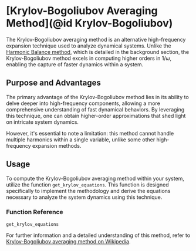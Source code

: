 # [Krylov-Bogoliubov Averaging Method](@id Krylov-Bogoliubov)

The Krylov-Bogoliubov averaging method is an alternative high-frequency expansion technique used to analyze dynamical systems. Unlike the [Harmonic Balance method](https://en.wikipedia.org/wiki/Harmonic_balance), which is detailed in the background section, the Krylov-Bogoliubov method excels in computing higher orders in $1/\omega$, enabling the capture of faster dynamics within a system.

## Purpose and Advantages

The primary advantage of the Krylov-Bogoliubov method lies in its ability to delve deeper into high-frequency components, allowing a more comprehensive understanding of fast dynamical behaviors. By leveraging this technique, one can obtain higher-order approximations that shed light on intricate system dynamics.

However, it's essential to note a limitation: this method cannot handle multiple harmonics within a single variable, unlike some other high-frequency expansion methods.

## Usage

To compute the Krylov-Bogoliubov averaging method within your system, utilize the function `get_krylov_equations`. This function is designed specifically to implement the methodology and derive the equations necessary to analyze the system dynamics using this technique.

### Function Reference

```@docs
get_krylov_equations
```

For further information and a detailed understanding of this method, refer to [Krylov-Bogoliubov averaging method on Wikipedia](https://en.wikipedia.org/wiki/Krylov%E2%80%93Bogoliubov_averaging_method).
